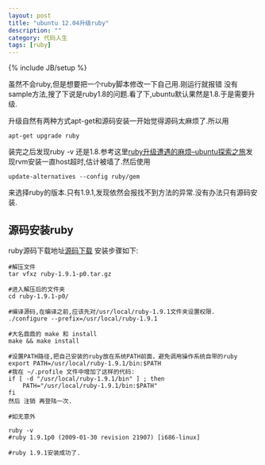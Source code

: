 ```yaml
---
layout: post
title: "ubuntu 12.04升级ruby"
description: ""
category: 代码人生
tags: [ruby]
---
```

{% include JB/setup %}

虽然不会ruby,但是想要把一个ruby脚本修改一下自己用.刚运行就报错 没有sample方法,搜了下说是ruby1.8的问题.看了下,ubuntu默认果然是1.8.于是需要升级.

升级自然有两种方式apt-get和源码安装一开始觉得源码太麻烦了.所以用

	apt-get upgrade ruby

装完之后发现ruby -v 还是1.8.参考这里[ruby升级遭遇的麻烦–ubuntu探索之旅](http://geekpi.cn/blog/2013/01/2252)发现rvm安装一直host超时,估计被墙了.然后使用

	update-alternatives --config ruby/gem

来选择ruby的版本.只有1.9.1,发现依然会报找不到方法的异常.没有办法只有源码安装.

## 源码安装ruby ##

ruby源码下载地址[源码下载](http://www.ruby-lang.org/en/downloads/)
安装步骤如下:


    #解压文件  
    tar vfxz ruby-1.9.1-p0.tar.gz  
      
    #进入解压后的文件夹  
    cd ruby-1.9.1-p0/  
      
    #编译源码,在编译之前,应该先对/usr/local/ruby-1.9.1文件夹设置权限.  
    ./configure --prefix=/usr/local/ruby-1.9.1  
      
    #大名鼎鼎的 make 和 install  
    make && make install  
      
    #设置PATH路径,把自己安装的ruby放在系统PATH前面，避免调用操作系统自带的ruby  
    export PATH=/usr/local/ruby-1.9.1/bin:$PATH  
    #我在 ~/.profile 文件中增加了这样的代码:  
    if [ -d "/usr/local/ruby-1.9.1/bin" ] ; then  
        PATH="/usr/local/ruby-1.9.1/bin:$PATH"  
    fi  
    然后 注销 再登陆一次.  
      
    #如无意外  
      
    ruby -v  
    #ruby 1.9.1p0 (2009-01-30 revision 21907) [i686-linux]  
      
    #ruby 1.9.1安装成功了.


